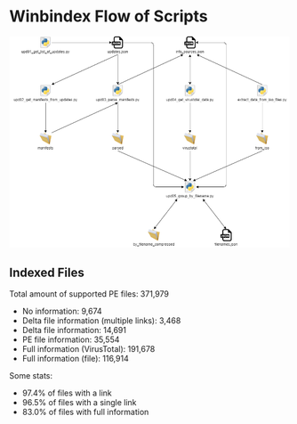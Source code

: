 # Winbindex Flow of Scripts

![winbindex-scripts-flow.png](winbindex-scripts-flow.png)

## Indexed Files

<!--FileStats-->
Total amount of supported PE files: 371,979

* No information: 9,674
* Delta file information (multiple links): 3,468
* Delta file information: 14,691
* PE file information: 35,554
* Full information (VirusTotal): 191,678
* Full information (file): 116,914

Some stats:

* 97.4% of files with a link
* 96.5% of files with a single link
* 83.0% of files with full information
<!--/FileStats-->
